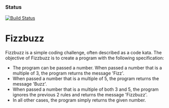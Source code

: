 ### Status
[![Build Status](https://travis-ci.com/drseg/fizzbuzz.svg?branch=master)](https://travis-ci.com/drseg/fizzbuzz)

# Fizzbuzz #

Fizzbuzz is a simple coding challenge, often described as a code kata. The objective of Fizzbuzz is to create a program with the following specification:

- The program can be passed a number.
When passed a number that is a multiple of 3, the program returns the message 'Fizz'.
- When passed a number that is a multiple of 5, the program returns the message 'Buzz'.
- When passed a number that is a multiple of both 3 and 5, the program ignores the previous 2 rules and returns the message 'Fizzbuzz'.
- In all other cases, the program simply returns the given number.
